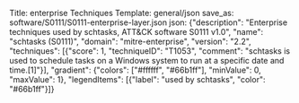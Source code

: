 Title: enterprise Techniques
Template: general/json
save_as: software/S0111/S0111-enterprise-layer.json
json: {"description": "Enterprise techniques used by schtasks, ATT&CK software S0111 v1.0", "name": "schtasks (S0111)", "domain": "mitre-enterprise", "version": "2.2", "techniques": [{"score": 1, "techniqueID": "T1053", "comment": "schtasks is used to schedule tasks on a Windows system to run at a specific date and time.[1]"}], "gradient": {"colors": ["#ffffff", "#66b1ff"], "minValue": 0, "maxValue": 1}, "legendItems": [{"label": "used by schtasks", "color": "#66b1ff"}]}